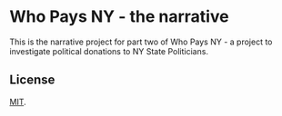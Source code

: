 # Who Pays NY - the narrative

This is the narrative project for part two of Who Pays NY - a project to investigate political donations to NY State Politicians.


## License

[MIT](LICENSE).
